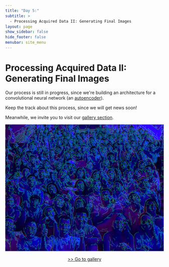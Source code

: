 ```yaml
---
title: "Day 5:"
subtitle: >
  - Processing Acquired Data II: Generating Final Images
layout: page
show_sidebar: false
hide_footer: false
menubar: site_menu
---
```


# Processing Acquired Data II: Generating Final Images

Our process is still in progress, since we're building an architecture for a convolutional neural network (an [autoencoder](https://www.youtube.com/watch?v=Rdpbnd0pCiI)).

Keep the track about this process, since we will get news soon!

Meanwhile, we invite you to visit our [gallery section](/gallery).
 
![Clubes de Ciencia México 2019](/assets/images/cdec19_blue.png)

<center>
  <a href="/gallery" class="button is-primary is-large is-success is-fullwidth"> >> Go to gallery</a>
</center><br>